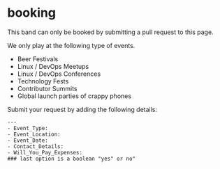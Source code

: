 # booking
This band can only be booked by submitting a pull request to this page.


We only play at the following type of events.

- Beer Festivals
- Linux / DevOps Meetups
- Linux / DevOps Conferences
- Technology Fests
- Contributor Summits
- Global launch parties of crappy phones

Submit your request by adding the following details:
```
---
- Event_Type: 
- Event_Location:
- Event_Date:
- Contact_Details:
- Will_You_Pay_Expenses: 
### last option is a boolean "yes" or no"
```


